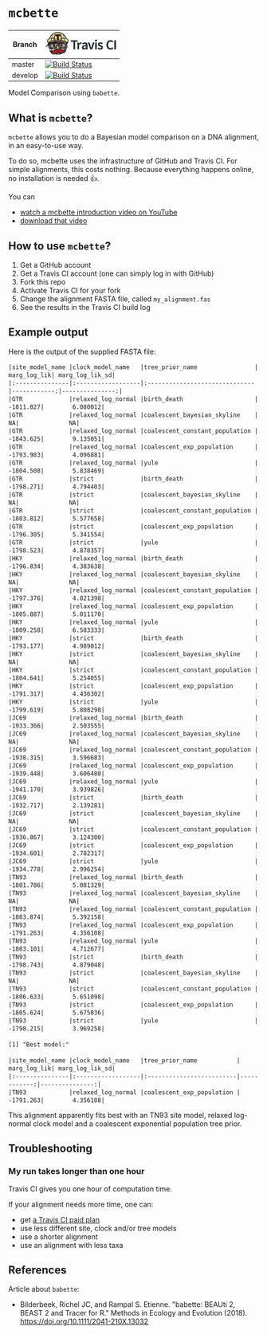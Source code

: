# `mcbette`

Branch|[![Travis CI logo](pics/TravisCI.png)](https://travis-ci.org)
---|---
master|[![Build Status](https://travis-ci.org/richelbilderbeek/mcbette.svg?branch=master)](https://travis-ci.org/richelbilderbeek/mcbette)
develop|[![Build Status](https://travis-ci.org/richelbilderbeek/mcbette.svg?branch=develop)](https://travis-ci.org/richelbilderbeek/mcbette)

Model Comparison using `babette`.

## What is `mcbette`?

`mcbette` allows you to do a Bayesian model comparison on a DNA alignment,
in an easy-to-use way.

To do so, mcbette uses the infrastructure of GitHub and Travis CI. For simple
alignments, this costs nothing. Because everything happens online, 
no installation is needed :+1:.

You can 
 
 * [watch a mcbette introduction video on YouTube](https://youtu.be/bLhrrSua8OM)
 * [download that video](http://richelbilderbeek.nl/mcbette.ogv)

## How to use `mcbette`?

  1. Get a GitHub account
  2. Get a Travis CI account (one can simply log in with GitHub)
  3. Fork this repo
  4. Activate Travis CI for your fork
  5. Change the alignment FASTA file, called `my_alignment.fas`
  6. See the results in the Travis CI build log

## Example output

Here is the output of the supplied FASTA file:

```
|site_model_name |clock_model_name   |tree_prior_name                | marg_log_lik| marg_log_lik_sd|
|:---------------|:------------------|:------------------------------|------------:|---------------:|
|GTR             |relaxed_log_normal |birth_death                    |    -1811.027|        6.080012|
|GTR             |relaxed_log_normal |coalescent_bayesian_skyline    |           NA|              NA|
|GTR             |relaxed_log_normal |coalescent_constant_population |    -1843.625|        9.135051|
|GTR             |relaxed_log_normal |coalescent_exp_population      |    -1793.983|        4.096881|
|GTR             |relaxed_log_normal |yule                           |    -1804.508|        5.838469|
|GTR             |strict             |birth_death                    |    -1798.271|        4.794403|
|GTR             |strict             |coalescent_bayesian_skyline    |           NA|              NA|
|GTR             |strict             |coalescent_constant_population |    -1803.812|        5.577658|
|GTR             |strict             |coalescent_exp_population      |    -1796.305|        5.341554|
|GTR             |strict             |yule                           |    -1798.523|        4.878357|
|HKY             |relaxed_log_normal |birth_death                    |    -1796.834|        4.383638|
|HKY             |relaxed_log_normal |coalescent_bayesian_skyline    |           NA|              NA|
|HKY             |relaxed_log_normal |coalescent_constant_population |    -1797.376|        4.821398|
|HKY             |relaxed_log_normal |coalescent_exp_population      |    -1805.887|        5.011170|
|HKY             |relaxed_log_normal |yule                           |    -1809.258|        6.583333|
|HKY             |strict             |birth_death                    |    -1793.177|        4.989012|
|HKY             |strict             |coalescent_bayesian_skyline    |           NA|              NA|
|HKY             |strict             |coalescent_constant_population |    -1804.641|        5.254055|
|HKY             |strict             |coalescent_exp_population      |    -1791.317|        4.436302|
|HKY             |strict             |yule                           |    -1799.619|        5.808298|
|JC69            |relaxed_log_normal |birth_death                    |    -1933.366|        2.503555|
|JC69            |relaxed_log_normal |coalescent_bayesian_skyline    |           NA|              NA|
|JC69            |relaxed_log_normal |coalescent_constant_population |    -1938.315|        3.596683|
|JC69            |relaxed_log_normal |coalescent_exp_population      |    -1939.448|        3.606480|
|JC69            |relaxed_log_normal |yule                           |    -1941.170|        3.939826|
|JC69            |strict             |birth_death                    |    -1932.717|        2.139281|
|JC69            |strict             |coalescent_bayesian_skyline    |           NA|              NA|
|JC69            |strict             |coalescent_constant_population |    -1936.867|        3.124300|
|JC69            |strict             |coalescent_exp_population      |    -1934.601|        2.782317|
|JC69            |strict             |yule                           |    -1934.778|        2.996254|
|TN93            |relaxed_log_normal |birth_death                    |    -1801.786|        5.081329|
|TN93            |relaxed_log_normal |coalescent_bayesian_skyline    |           NA|              NA|
|TN93            |relaxed_log_normal |coalescent_constant_population |    -1803.874|        5.392158|
|TN93            |relaxed_log_normal |coalescent_exp_population      |    -1791.263|        4.356108|
|TN93            |relaxed_log_normal |yule                           |    -1803.101|        4.712677|
|TN93            |strict             |birth_death                    |    -1798.743|        4.879048|
|TN93            |strict             |coalescent_bayesian_skyline    |           NA|              NA|
|TN93            |strict             |coalescent_constant_population |    -1806.633|        5.651098|
|TN93            |strict             |coalescent_exp_population      |    -1805.624|        5.675836|
|TN93            |strict             |yule                           |    -1798.215|        3.969258|

[1] "Best model:"

|site_model_name |clock_model_name   |tree_prior_name           | marg_log_lik| marg_log_lik_sd|
|:---------------|:------------------|:-------------------------|------------:|---------------:|
|TN93            |relaxed_log_normal |coalescent_exp_population |    -1791.263|        4.356108|
```

This alignment apparently fits best with an TN93 site model, 
relaxed log-normal clock model and a coalescent exponential population tree prior. 

## Troubleshooting

### My run takes longer than one hour

Travis CI gives you one hour of computation time. 

If your alignment needs more time, one can:

 * get [a Travis CI paid plan](https://travis-ci.com/plans)
 * use less different site, clock and/or tree models
 * use a shorter alignment
 * use an alignment with less taxa

## References

Article about `babette`:

 * Bilderbeek, Richel JC, and Rampal S. Etienne. "babette: BEAUti 2, BEAST 2 and Tracer for R." Methods in Ecology and Evolution (2018). https://doi.org/10.1111/2041-210X.13032

